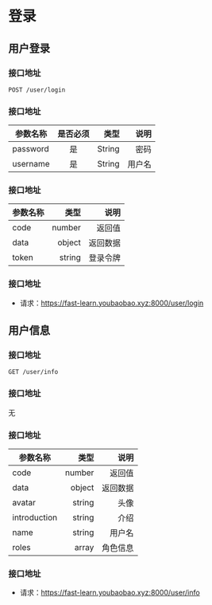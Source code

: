 

# 登录

## 用户登录

### 接口地址
`POST /user/login`

### 接口地址
| 参数名称        | 是否必须           | 类型  | 说明  |
| ------------- |:-------------:| -----:| ----:|
| password      | 是 | String | 密码 |
| username      | 是 | String | 用户名 |

### 接口地址
| 参数名称                  | 类型  | 说明  |
| ------------- | ----:| ---:|
| code      | number | 返回值 |
| data      | object | 返回数据 |
| token      | string | 登录令牌|

### 接口地址
+ 请求：https://fast-learn.youbaobao.xyz:8000/user/login

## 用户信息

### 接口地址
`GET /user/info`
### 接口地址

无

### 接口地址

| 参数名称                  | 类型  | 说明  |
| ------------- | ----:| ---:|
| code      | number | 返回值 |
| data      | object | 返回数据 |
| avatar      | string | 头像|
| introduction      | string | 介绍|
| name      | string | 用户名|
| roles      | array | 角色信息|

### 接口地址
+ 请求：https://fast-learn.youbaobao.xyz:8000/user/info



